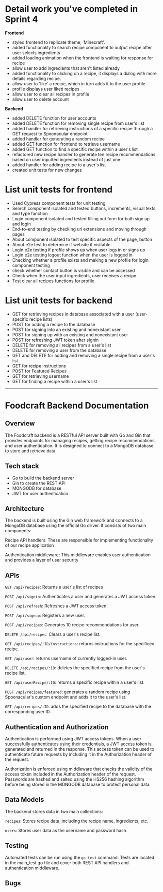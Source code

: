 
# Detail work you've completed in Sprint 4
**Frontend**
- styled frontend to replicate theme, 'Minecraft'.
- added functionality to search recipe component to output recipe after user selects ingredients
- added loading animation when the frontend is waiting for response for recipe
- allow user to add ingredients that aren't listed already
- added functionality to clicking on a recipe, it displays a dialog with more details regarding recipe.
- allow user to 'like' a recipe, which in turn adds it to the user profile
- profile displays user liked recipes
- allow user to clear all recipes in profile
- allow user to delete account

**Backend**
- added DELETE function for user accounts
- added DELETE function for removing single recipe from user's list
- added handler for retrieving instructions of a specific recipe through a GET request to Spoonacular endpoint
- added handler for generating a random recipe
- added GET function for frontend to retrieve username
- added GET function to find a specific recipe within a user's list
- refactored new recipe handler to generate ten recipe recommendations based on user inputted ingredients instead of just one
- added handler for adding recipe to a user's list
- created unit tests for new changes

# List unit tests for frontend
- Used Cypress component tests for unit testing
- Search component isolated and tested buttons, increments, visual texts, and type function
- Login component isolated and tested filling out form for both sign up and login
- End-to-end testing by checking url extensions and moving through pages
- About component isolated to test specific aspects of the page, button
- About e2e test to determine if website if visitable.
- Login e2e testing if profile shows up when user logs in or signs up
- Login e2e testing logout function when the user is logged in
- Checking whether a profile exists and making a new profile for login component testing
- check whether contact button is visible and can be accessed
- Check when the user input ingredients, user receives a recipe
- Test clear all recipes functions for profile

# List unit tests for backend
- GET for retrieving recipes in database associated with a user (user-specific recipe lists)
- POST for adding a recipe to the database
- POST for signing into an existing and nonexistant user
- POST for signing up with an existing and nonexistant user
- POST for refreshing JWT token after signin
- DELETE for removing all recipes from a user's list
- DELETE for removing a user from the database
- GET and DELETE for adding and removing a single recipe from a user's list
- GET for recipe instructions
- POST for Featured Recipes
- GET for retrieving username
- GET for finding a recipe within a user's list

------------

# Foodcraft Backend Documentation
## Overview
The Foodcraft backend is a RESTful API server built with Go and Gin that provides endpoints for managing recipes, getting recipe recommendations and user authentication. It is designed to connect to a MongoDB database to store and retrieve data.
## Tech stack
- Go to build the backend server
- Gin to create the REST API
- MONGODB for database
- JWT for user authentication

## Architecture
The backend is built using the Gin web framework and connects to a MongoDB database using the official Go driver. It consists of two main components:

Recipe API handlers: These are responsible for implementing functionality of our recipe application 

Authentication middleware: This middleware enables user authentication and provides a layer of user security
## APIs
`GET /api/recipes`: Returns a user's list of recipes

`POST /api/signin`: Authenticates a user and generates a JWT access token.

`POST /api/refresh`: Refreshes a JWT access token.

`POST /api/signup`: Registers a new user.

`POST /api/recipes`: Generates 10 recipe recommendations for user.

`DELETE /api/recipes`: Clears a user's recipe list.

`GET /api/recipes/:ID/instructions`: returns instructions for the specificed recipe.

`GET /api/user`: returns username of currently logged-in user.

`DELETE /api/recipes/:ID`: deletes the specified recipe from the user's recipe list.

`GET /api/userRecipe/:ID`: returns a specific recipe within a user's list.

`POST /api/recipes/featured`: generates a random recipe using Spoonacular's custom endpoint and adds it to the user's list.

`GET /api/recipes/:ID`: adds the specified recipe to the database with the corresponding user ID.

## Authentication and Authorization
Authentication is performed using JWT access tokens. When a user successfully authenticates using their credentials, a JWT access token is generated and returned in the response. This access token can be used to authenticate future requests by including it in the Authorization header of the request.

Authorization is enforced using middleware that checks the validity of the access token included in the Authorization header of the request. 
Passwords are hashed and salted using the HS256 hashing algorithm before being stored in the MONGODB database to protect personal data.
## Data Models
The backend stores data in two main collections:

`recipes`: Stores recipe data, including the recipe name, ingredients, etc.

`users`: Stores user data as the username and password hash.

## Testing
Automated tests can be run using the `go test` command. Tests are located in the main_test.go file and cover both REST API handlers and authentication middleware.
## Bugs
